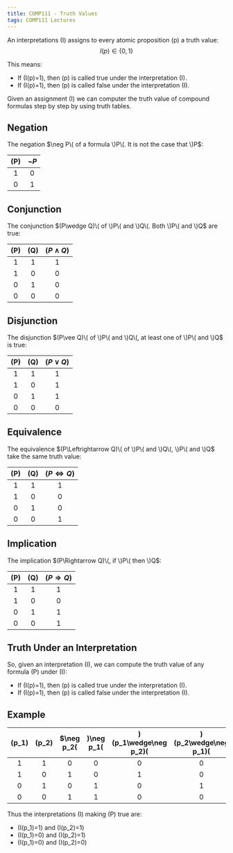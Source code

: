 ```yaml
---
title: COMP111 - Truth Values
tags: COMP111 Lectures
---
```

An interpretations \(I\) assigns to every atomic proposition \(p\) a truth value:
$$I(p)\in\{0,1\}$$

This means:

* If \(I(p)=1\), then \(p\) is called true under the interpretation \(I\).
* If \(I(p)=1\), then \(p\) is called false under the interpretation \(I\).

Given an assignment \(I\) we can computer the truth value of compound formulas step by step by using truth tables.

## Negation
The negation $\neg P\( of a formula \)P\(. It is not the case that \)P$:

| \(P\) | $\neg P$ |
| :-: | :-: |
| 1 | 0 |
| 0 | 1 |

## Conjunction
The conjunction $(P\wedge Q)\( of \)P\( and \)Q\(. Both \)P\( and \)Q$ are true:

| \(P\) | \(Q\) | $(P\wedge Q)$ |
| :-: | :-: | :-: |
| 1 | 1 | 1 |
| 1 | 0 | 0 |
| 0 | 1 | 0 | 
| 0 | 0 | 0 |

## Disjunction
The disjunction $(P\vee Q)\( of \)P\( and \)Q\(, at least one of \)P\( and \)Q$ is true:

| \(P\) | \(Q\) | $(P\vee Q)$ |
| :-: | :-: | :-: |
| 1 | 1 | 1 |
| 1 | 0 | 1 |
| 0 | 1 | 1 | 
| 0 | 0 | 0 |

## Equivalence
The equivalence $(P\Leftrightarrow Q)\( of \)P\( and \)Q\(, \)P\( and \)Q$ take the same truth value:

| \(P\) | \(Q\) | $(P\Leftrightarrow Q)$ |
| :-: | :-: | :-: |
| 1 | 1 | 1 |
| 1 | 0 | 0 |
| 0 | 1 | 0 | 
| 0 | 0 | 1 |

## Implication
The implication $(P\Rightarrow Q)\(, if \)P\( then \)Q$:


| \(P\) | \(Q\) | $(P\Rightarrow Q)$ |
| :-: | :-: | :-: |
| 1 | 1 | 1 |
| 1 | 0 | 0 |
| 0 | 1 | 1 | 
| 0 | 0 | 1 |

## Truth Under an Interpretation
So, given an interpretation \(I\), we can compute the truth value of any formula \(P\) under \(I\):

* If \(I(p)=1\), then \(p\) is called true under the interpretation \(I\).
* If \(I(p)=1\), then \(p\) is called false under the interpretation \(I\).

## Example

| \(p_1\) | \(p_2\) | $\neg p_2\( | \)\neg p_1\( | \)(p_1\wedge\neg p_2)\( | \)(p_2\wedge\neg p_1)\(| \)P$ |
| :-: | :-: | :-: | :-: | :-: | :-: | :-: |
| 1 | 1 | 0 | 0 | 0 | 0 | 1 |
| 1 | 0 | 1 | 0 | 1 | 0 | 0 |
| 0 | 1 | 0 | 1 | 0 | 1 | 1 |
| 0 | 0 | 1 | 1 | 0 | 0 | 1 |

Thus the interpretations \(I\) making \(P\) true are:

* \(I(p_1)=1\) and \(I(p_2)=1\)
* \(I(p_1)=0\) and \(I(p_2)=1\)
* \(I(p_1)=0\) and \(I(p_2)=0\)